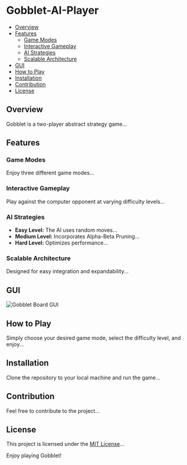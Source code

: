 # Gobblet-AI-Player

- [Overview](#overview)
- [Features](#features)
  - [Game Modes](#game-modes)
  - [Interactive Gameplay](#interactive-gameplay)
  - [AI Strategies](#ai-strategies)
  - [Scalable Architecture](#scalable-architecture)
- [GUI](#gui)
- [How to Play](#how-to-play)
- [Installation](#installation)
- [Contribution](#contribution)
- [License](#license)

## Overview

Gobblet is a two-player abstract strategy game...

## Features

### Game Modes

Enjoy three different game modes...

### Interactive Gameplay

Play against the computer opponent at varying difficulty levels...

### AI Strategies

- **Easy Level:** The AI uses random moves...
- **Medium Level:** Incorporates Alpha-Beta Pruning...
- **Hard Level:** Optimizes performance...

### Scalable Architecture

Designed for easy integration and expandability...

## GUI

![Gobblet Board GUI](link-to-image)

## How to Play

Simply choose your desired game mode, select the difficulty level, and enjoy...

## Installation

Clone the repository to your local machine and run the game...

## Contribution

Feel free to contribute to the project...

## License

This project is licensed under the [MIT License](LICENSE)...

Enjoy playing Gobblet!
